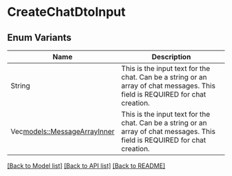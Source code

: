 # CreateChatDtoInput

## Enum Variants

| Name | Description |
|---- | -----|
| String | This is the input text for the chat. Can be a string or an array of chat messages. This field is REQUIRED for chat creation. |
| Vec<models::MessageArrayInner> | This is the input text for the chat. Can be a string or an array of chat messages. This field is REQUIRED for chat creation. |

[[Back to Model list]](../README.md#documentation-for-models) [[Back to API list]](../README.md#documentation-for-api-endpoints) [[Back to README]](../README.md)


